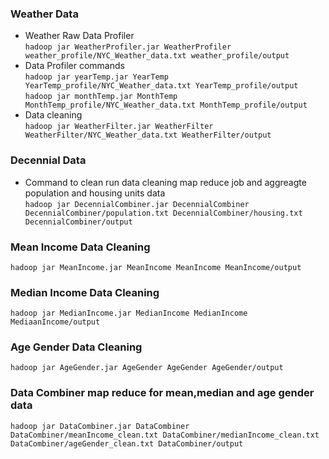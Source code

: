 ### Weather Data
- Weather Raw Data Profiler <br>
`hadoop jar WeatherProfiler.jar WeatherProfiler weather_profile/NYC_Weather_data.txt weather_profile/output`
- Data Profiler commands <br>
`hadoop jar yearTemp.jar YearTemp YearTemp_profile/NYC_Weather_data.txt YearTemp_profile/output` <br>
`hadoop jar monthTemp.jar MonthTemp MonthTemp_profile/NYC_Weather_data.txt MonthTemp_profile/output` <br>
- Data cleaning <br>
`hadoop jar WeatherFilter.jar WeatherFilter WeatherFilter/NYC_Weather_data.txt WeatherFilter/output`

### Decennial Data
- Command to clean run data cleaning map reduce job and aggreagte population and housing units data <br>
`hadoop jar DecennialCombiner.jar DecennialCombiner DecennialCombiner/population.txt DecennialCombiner/housing.txt DecennialCombiner/output`

### Mean Income Data Cleaning
`hadoop jar MeanIncome.jar MeanIncome MeanIncome MeanIncome/output`

### Median Income Data Cleaning
`hadoop jar MedianIncome.jar MedianIncome MedianIncome MediaanIncome/output`

### Age Gender Data Cleaning
`hadoop jar AgeGender.jar AgeGender AgeGender AgeGender/output`

### Data Combiner map reduce for mean,median and age gender data
`hadoop jar DataCombiner.jar DataCombiner DataCombiner/meanIncome_clean.txt DataCombiner/medianIncome_clean.txt DataCombiner/ageGender_clean.txt DataCombiner/output`


  


  
